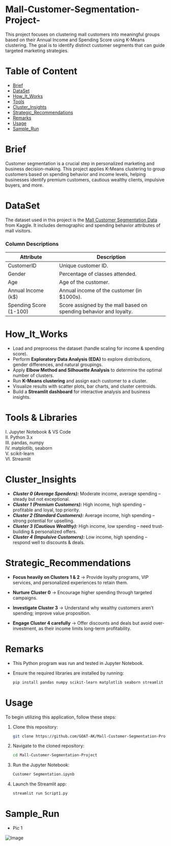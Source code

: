 # Mall-Customer-Segmentation-Project-
This project focuses on clustering mall customers into meaningful groups based on their Annual Income and Spending Score using K-Means clustering. The goal is to identify distinct customer segments that can guide targeted marketing strategies.

# Table of Content

* [Brief](#Brief)  
* [DataSet](#DataSet)  
* [How_It_Works](#How_It_Works)  
* [Tools](#Tools)
* [Cluster_Insights](#Cluster_Insights)
* [Strategic_Recommendations](#Strategic_Recommendations)  
* [Remarks](#Remarks)  
* [Usage](#Usage)  
* [Sample_Run](#Sample_Run)


# Brief

Customer segmentation is a crucial step in personalized marketing and business decision-making.
This project applies K-Means clustering to group customers based on spending behavior and income levels, helping businesses identify premium customers, cautious wealthy clients, impulsive buyers, and more.



# DataSet
The dataset used in this project is the [Mall Customer Segmentation Data](https://www.kaggle.com/datasets/vjchoudhary7/customer-segmentation-tutorial-in-python) from Kaggle. It includes demographic and spending behavior attributes of mall visitors.


### Column Descriptions

| Attribute                  | Description                                                                |
|----------------------------|----------------------------------------------------------------------------|
| CustomerID                 | Unique customer ID.                                                        |
| Gender                     | Percentage of classes attended.                                            |
| Age                        | Age of the customer.                                                       |
| Annual Income (k$)         | Annual income of the customer (in $1000s).                                 |
| Spending Score (1-100)     | Score assigned by the mall based on spending behavior and loyalty.         |


# How_It_Works

- Load and preprocess the dataset (handle scaling for income & spending score).
- Perform **Exploratory Data Analysis (EDA)** to explore distributions, gender differences, and natural groupings. 
- Apply **Elbow Method and Silhouette Analysis** to determine the optimal number of clusters.  
- Run **K-Means clustering** and assign each customer to a cluster.
- Visualize results with scatter plots, bar charts, and cluster centroids.
- Build a **Streamlit dashboard** for interactive analysis and business insights.


# Tools & Libraries

I. Jupyter Notebook & VS Code  
II. Python 3.x  
III. pandas, numpy  
IV. matplotlib, seaborn  
V. scikit-learn  
VI. Streamlit   


# Cluster_Insights

- ***Cluster 0 (Average Spenders):*** Moderate income, average spending – steady but not exceptional.
- ***Cluster 1 (Premium Customers):*** High income, high spending – profitable and loyal, top priority. 
- ***Cluster 2 (Standard Customers):*** Average income, high spending – strong potential for upselling. 
- ***Cluster 3 (Cautious Wealthy):*** High income, low spending – need trust-building & personalized offers.
- ***Cluster 4 (Impulsive Customers):*** Low income, high spending – respond well to discounts & deals.


# Strategic_Recommendations 

* **Focus heavily on Clusters 1 & 2** → Provide loyalty programs, VIP services, and personalized experiences to retain them.
  
* **Nurture Cluster 0** → Encourage higher spending through targeted campaigns.
  
* **Investigate Cluster 3** → Understand why wealthy customers aren’t spending; improve value proposition.

* **Engage Cluster 4 carefully** → Offer discounts and deals but avoid over-investment, as their income limits long-term profitability.



# Remarks
* This Python program was run and tested in Jupyter Notebook.
* Ensure the required libraries are installed by running:

  ```bash
  pip install pandas numpy scikit-learn matplotlib seaborn streamlit

# Usage

To begin utilizing this application, follow these steps:

1. Clone this repository:
   
   ```bash
   git clone https://github.com/GOAT-AK/Mall-Customer-Segmentation-Project

2. Navigate to the cloned repository:

   ```bash
   cd Mall-Customer-Segmentation-Project

3. Run the Jupyter Notebook:

   ```bash
   Customer Segmentation.ipynb

4. Launch the Streamlit app:
   
   ```bash
   streamlit run Script1.py


# Sample_Run


* Pic 1

![Image](https://github.com/user-attachments/assets/3f6be520-abf3-462b-aba6-3c6f47d82ceb)

   
